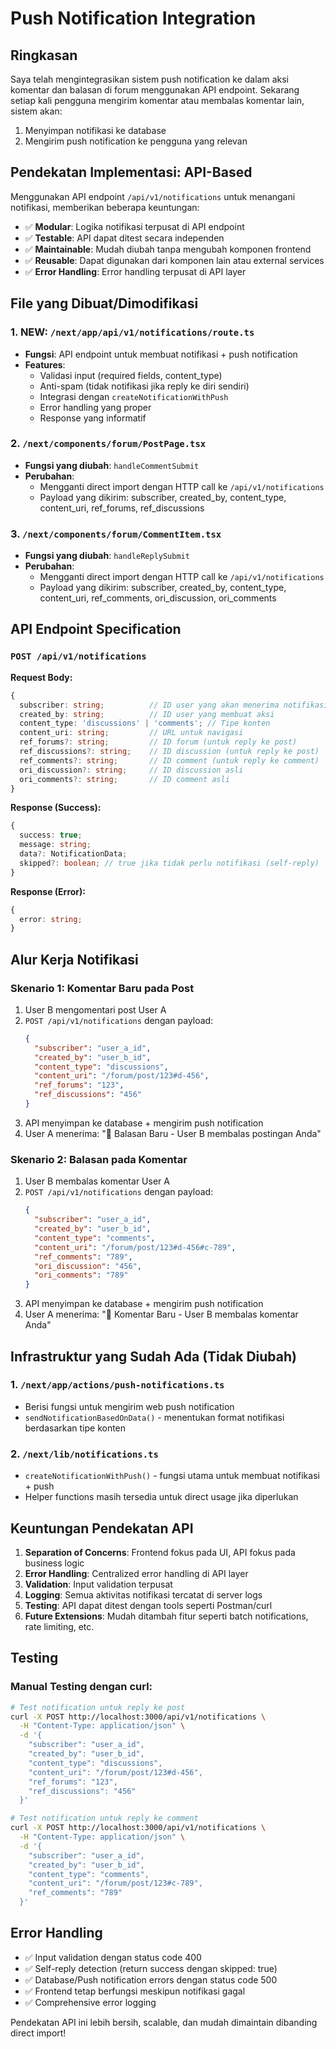# Push Notification Integration

## Ringkasan

Saya telah mengintegrasikan sistem push notification ke dalam aksi komentar dan balasan di forum menggunakan API endpoint. Sekarang setiap kali pengguna mengirim komentar atau membalas komentar lain, sistem akan:

1. Menyimpan notifikasi ke database
2. Mengirim push notification ke pengguna yang relevan

## Pendekatan Implementasi: API-Based

Menggunakan API endpoint `/api/v1/notifications` untuk menangani notifikasi, memberikan beberapa keuntungan:
- ✅ **Modular**: Logika notifikasi terpusat di API endpoint
- ✅ **Testable**: API dapat ditest secara independen 
- ✅ **Maintainable**: Mudah diubah tanpa mengubah komponen frontend
- ✅ **Reusable**: Dapat digunakan dari komponen lain atau external services
- ✅ **Error Handling**: Error handling terpusat di API layer

## File yang Dibuat/Dimodifikasi

### 1. **NEW**: `/next/app/api/v1/notifications/route.ts`
- **Fungsi**: API endpoint untuk membuat notifikasi + push notification
- **Features**:
  - Validasi input (required fields, content_type)
  - Anti-spam (tidak notifikasi jika reply ke diri sendiri)
  - Integrasi dengan `createNotificationWithPush`
  - Error handling yang proper
  - Response yang informatif

### 2. `/next/components/forum/PostPage.tsx`
- **Fungsi yang diubah**: `handleCommentSubmit`
- **Perubahan**: 
  - Mengganti direct import dengan HTTP call ke `/api/v1/notifications`
  - Payload yang dikirim: subscriber, created_by, content_type, content_uri, ref_forums, ref_discussions

### 3. `/next/components/forum/CommentItem.tsx`
- **Fungsi yang diubah**: `handleReplySubmit`
- **Perubahan**:
  - Mengganti direct import dengan HTTP call ke `/api/v1/notifications`
  - Payload yang dikirim: subscriber, created_by, content_type, content_uri, ref_comments, ori_discussion, ori_comments

## API Endpoint Specification

### `POST /api/v1/notifications`

**Request Body:**
```typescript
{
  subscriber: string;          // ID user yang akan menerima notifikasi
  created_by: string;          // ID user yang membuat aksi
  content_type: 'discussions' | 'comments'; // Tipe konten
  content_uri: string;         // URL untuk navigasi
  ref_forums?: string;         // ID forum (untuk reply ke post)
  ref_discussions?: string;    // ID discussion (untuk reply ke post)
  ref_comments?: string;       // ID comment (untuk reply ke comment)
  ori_discussion?: string;     // ID discussion asli
  ori_comments?: string;       // ID comment asli
}
```

**Response (Success):**
```typescript
{
  success: true;
  message: string;
  data?: NotificationData;
  skipped?: boolean; // true jika tidak perlu notifikasi (self-reply)
}
```

**Response (Error):**
```typescript
{
  error: string;
}
```

## Alur Kerja Notifikasi

### Skenario 1: Komentar Baru pada Post
1. User B mengomentari post User A
2. `POST /api/v1/notifications` dengan payload:
   ```json
   {
     "subscriber": "user_a_id",
     "created_by": "user_b_id", 
     "content_type": "discussions",
     "content_uri": "/forum/post/123#d-456",
     "ref_forums": "123",
     "ref_discussions": "456"
   }
   ```
3. API menyimpan ke database + mengirim push notification
4. User A menerima: "💬 Balasan Baru - User B membalas postingan Anda"

### Skenario 2: Balasan pada Komentar
1. User B membalas komentar User A
2. `POST /api/v1/notifications` dengan payload:
   ```json
   {
     "subscriber": "user_a_id",
     "created_by": "user_b_id",
     "content_type": "comments", 
     "content_uri": "/forum/post/123#d-456#c-789",
     "ref_comments": "789",
     "ori_discussion": "456",
     "ori_comments": "789"
   }
   ```
3. API menyimpan ke database + mengirim push notification  
4. User A menerima: "💬 Komentar Baru - User B membalas komentar Anda"

## Infrastruktur yang Sudah Ada (Tidak Diubah)

### 1. `/next/app/actions/push-notifications.ts`
- Berisi fungsi untuk mengirim web push notification
- `sendNotificationBasedOnData()` - menentukan format notifikasi berdasarkan tipe konten

### 2. `/next/lib/notifications.ts`
- `createNotificationWithPush()` - fungsi utama untuk membuat notifikasi + push
- Helper functions masih tersedia untuk direct usage jika diperlukan

## Keuntungan Pendekatan API

1. **Separation of Concerns**: Frontend fokus pada UI, API fokus pada business logic
2. **Error Handling**: Centralized error handling di API layer
3. **Validation**: Input validation terpusat
4. **Logging**: Semua aktivitas notifikasi tercatat di server logs
5. **Testing**: API dapat ditest dengan tools seperti Postman/curl
6. **Future Extensions**: Mudah ditambah fitur seperti batch notifications, rate limiting, etc.

## Testing

### Manual Testing dengan curl:
```bash
# Test notification untuk reply ke post
curl -X POST http://localhost:3000/api/v1/notifications \
  -H "Content-Type: application/json" \
  -d '{
    "subscriber": "user_a_id",
    "created_by": "user_b_id",
    "content_type": "discussions", 
    "content_uri": "/forum/post/123#d-456",
    "ref_forums": "123",
    "ref_discussions": "456"
  }'

# Test notification untuk reply ke comment
curl -X POST http://localhost:3000/api/v1/notifications \
  -H "Content-Type: application/json" \
  -d '{
    "subscriber": "user_a_id", 
    "created_by": "user_b_id",
    "content_type": "comments",
    "content_uri": "/forum/post/123#c-789",
    "ref_comments": "789"
  }'
```

## Error Handling

- ✅ Input validation dengan status code 400
- ✅ Self-reply detection (return success dengan skipped: true)
- ✅ Database/Push notification errors dengan status code 500
- ✅ Frontend tetap berfungsi meskipun notifikasi gagal
- ✅ Comprehensive error logging

Pendekatan API ini lebih bersih, scalable, dan mudah dimaintain dibanding direct import!

